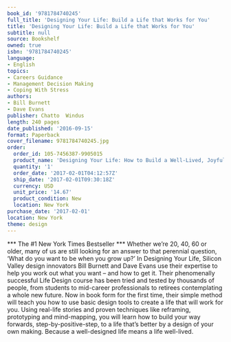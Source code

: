 ```yaml
---
book_id: '9781784740245'
full_title: 'Designing Your Life: Build a Life that Works for You'
title: 'Designing Your Life: Build a Life that Works for You'
subtitle: null
source: Bookshelf
owned: true
isbn: '9781784740245'
language:
- English
topics:
- Careers Guidance
- Management Decision Making
- Coping With Stress
authors:
- Bill Burnett
- Dave Evans
publisher: Chatto  Windus
length: 240 pages
date_published: '2016-09-15'
format: Paperback
cover_filename: 9781784740245.jpg
order:
  order_id: 105-7456387-9905015
  product_name: 'Designing Your Life: How to Build a Well-Lived, Joyful Life'
  quantity: '1'
  order_date: '2017-02-01T04:12:57Z'
  ship_date: '2017-02-01T09:30:18Z'
  currency: USD
  unit_price: '14.67'
  product_condition: New
  location: New York
purchase_date: '2017-02-01'
location: New York
theme: design
---
```

*** The #1 New York Times Bestseller ***
Whether we’re 20, 40, 60 or older, many of us are still looking for an answer to that perennial question, ‘What do you want to be when you grow up?’ In Designing Your Life, Silicon Valley design innovators Bill Burnett and Dave Evans use their expertise to help you work out what you want – and how to get it.
Their phenomenally successful Life Design course has been tried and tested by thousands of people, from students to mid-career professionals to retirees contemplating a whole new future. Now in book form for the first time, their simple method will teach you how to use basic design tools to create a life that will work for you.
Using real-life stories and proven techniques like reframing, prototyping and mind-mapping, you will learn how to build your way forwards, step-by-positive-step, to a life that’s better by a design of your own making.
Because a well-designed life means a life well-lived.
